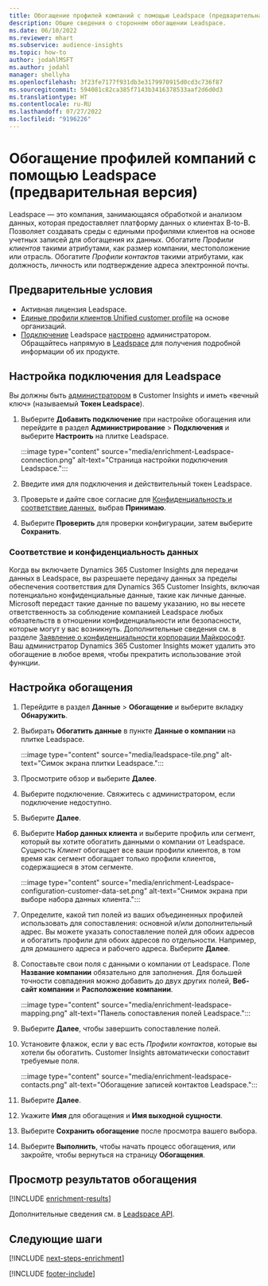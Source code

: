 ```yaml
---
title: Обогащение профилей компаний с помощью Leadspace (предварительная версия)
description: Общие сведения о стороннем обогащении Leadspace.
ms.date: 06/10/2022
ms.reviewer: mhart
ms.subservice: audience-insights
ms.topic: how-to
author: jodahlMSFT
ms.author: jodahl
manager: shellyha
ms.openlocfilehash: 3f23fe7177f931db3e3179970915d0cd3c736f87
ms.sourcegitcommit: 594081c82ca385f7143b3416378533aaf2d6d0d3
ms.translationtype: HT
ms.contentlocale: ru-RU
ms.lasthandoff: 07/27/2022
ms.locfileid: "9196226"
---
```

# <a name="enrich-company-profiles-with-leadspace-preview"></a>Обогащение профилей компаний с помощью Leadspace (предварительная версия)

Leadspace — это компания, занимающаяся обработкой и анализом данных, которая предоставляет платформу данных о клиентах B-to-B. Позволяет создавать среды с едиными профилями клиентов на основе учетных записей для обогащения их данных. Обогатите *Профили клиентов* такими атрибутами, как размер компании, местоположение или отрасль. Обогатите *Профили контактов* такими атрибутами, как должность, личность или подтверждение адреса электронной почты.

## <a name="prerequisites"></a>Предварительные условия

- Активная лицензия Leadspace.
- [Единые профили клиентов Unified customer profile](customer-profiles.md) на основе организаций.
- [Подключение](connections.md) Leadspace [настроено](#configure-the-connection-for-leadspace) администратором. Обращайтесь напрямую в [Leadspace](https://www.leadspace.com/leadspace-microsoft-dynamics-365/) для получения подробной информации об их продукте.

## <a name="configure-the-connection-for-leadspace"></a>Настройка подключения для Leadspace

Вы должны быть [администратором](permissions.md#admin) в Customer Insights и иметь «вечный ключ» (называемый **Токен Leadspace**).

1. Выберите **Добавить подключение** при настройке обогащения или перейдите в раздел **Администрирование** > **Подключения** и выберите **Настроить** на плитке Leadspace.

   :::image type="content" source="media/enrichment-Leadspace-connection.png" alt-text="Страница настройки подключения Leadspace.":::

1. Введите имя для подключения и действительный токен Leadspace.

1. Проверьте и дайте свое согласие для [Конфиденциальность и соответствие данных](#data-privacy-and-compliance), выбрав **Принимаю**.

1. Выберите **Проверить** для проверки конфигурации, затем выберите **Сохранить**.

### <a name="data-privacy-and-compliance"></a>Соответствие и конфиденциальность данных

Когда вы включаете Dynamics 365 Customer Insights для передачи данных в Leadspace, вы разрешаете передачу данных за пределы обеспечения соответствия для Dynamics 365 Customer Insights, включая потенциально конфиденциальные данные, такие как личные данные. Microsoft передаст такие данные по вашему указанию, но вы несете ответственность за соблюдение компанией Leadspace любых обязательств в отношении конфиденциальности или безопасности, которые могут у вас возникнуть. Дополнительные сведения см. в разделе [Заявление о конфиденциальности корпорации Майкрософт](https://go.microsoft.com/fwlink/?linkid=396732).
Ваш администратор Dynamics 365 Customer Insights может удалить это обогащение в любое время, чтобы прекратить использование этой функции.

## <a name="configure-the-enrichment"></a>Настройка обогащения

1. Перейдите в раздел **Данные** > **Обогащение** и выберите вкладку **Обнаружить**.

1. Выбирать **Обогатить данные** в пункте **Данные о компании** на плитке Leadspace.

   :::image type="content" source="media/leadspace-tile.png" alt-text="Симок экрана плитки Leadspace.":::

1. Просмотрите обзор и выберите **Далее**.

1. Выберите подключение. Свяжитесь с администратором, если подключение недоступно.

1. Выберите **Далее**.

1. Выберите **Набор данных клиента** и выберите профиль или сегмент, который вы хотите обогатить данными о компании от Leadspace. Сущность *Клиент* обогащает все ваши профили клиентов, в том время как сегмент обогащает только профили клиентов, содержащиеся в этом сегменте.

    :::image type="content" source="media/enrichment-Leadspace-configuration-customer-data-set.png" alt-text="Снимок экрана при выборе набора данных клиента.":::

1. Определите, какой тип полей из ваших объединенных профилей использовать для сопоставления: основной и/или дополнительный адрес. Вы можете указать сопоставление полей для обоих адресов и обогатить профили для обоих адресов по отдельности. Например, для домашнего адреса и рабочего адреса. Выберите **Далее**.

1. Сопоставьте свои поля с данными о компании от Leadspace. Поле **Название компании** обязательно для заполнения. Для большей точности совпадения можно добавить до двух других полей, **Веб-сайт компании** и **Расположение компании**.

   :::image type="content" source="media/enrichment-leadspace-mapping.png" alt-text="Панель сопоставления полей Leadspace.":::

1. Выберите **Далее**, чтобы завершить сопоставление полей.

1. Установите флажок, если у вас есть *Профили контактов*, которые вы хотели бы обогатить. Customer Insights автоматически сопоставит требуемые поля.

   :::image type="content" source="media/enrichment-leadspace-contacts.png" alt-text="Обогащение записей контактов Leadspace.":::

1. Выберите **Далее**.

1. Укажите **Имя** для обогащения и **Имя выходной сущности**.

1. Выберите **Сохранить обогащение** после просмотра вашего выбора.

1. Выберите **Выполнить**, чтобы начать процесс обогащения, или закройте, чтобы вернуться на страницу **Обогащения**.

## <a name="view-enrichment-results"></a>Просмотр результатов обогащения

[!INCLUDE [enrichment-results](includes/enrichment-results.md)]

Дополнительные сведения см. в [Leadspace API](https://support.leadspace.com/hc/en-us/sections/201997649-API).

## <a name="next-steps"></a>Следующие шаги

[!INCLUDE [next-steps-enrichment](includes/next-steps-enrichment.md)]

[!INCLUDE [footer-include](includes/footer-banner.md)]
